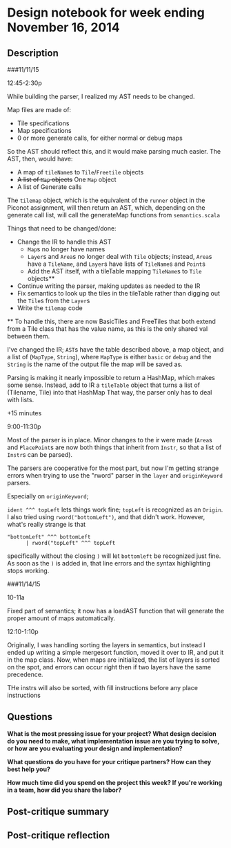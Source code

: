 # Design notebook for week ending November 16, 2014

## Description

###11/11/15

12:45-2:30p

While building the parser, I realized my AST needs to be changed.

Map files are made of:
* Tile specifications
* Map specifications
* 0 or more generate calls, for either normal or debug maps

So the AST should reflect this, and it would make parsing much easier.
The AST, then, would have:
* A map of `tileName`s to `Tile`/`Freetile` objects
* <s>A list of `Map` objects</s> One `Map` object
* A list of Generate calls

The `tilemap` object, which is the equivalent of the `runner` object in the Piconot assignment, will then return an AST, which, depending on the generate call list, will call the generateMap functions from `semantics.scala`

Things that need to be changed/done:
* Change the IR to handle this AST
  * `Map`s no longer have names
  * `Layer`s and `Area`s no longer deal with `Tile` objects; instead, `Area`s have a `TileName`, and `Layer`s have lists of `TileName`s and `Point`s
  * Add the AST itself, with a tileTable mapping `TileName`s to `Tile` objects**
* Continue writing the parser, making updates as needed to the IR
* Fix semantics to look up the tiles in the tileTable rather than digging out the `Tile`s from the `Layer`s
* Write the `tilemap` code

** To handle this, there are now BasicTiles and FreeTiles that both extend from a Tile class that has the value name, as this is the only shared val between them.

I've changed the IR; `AST`s have the table described above, a map object, and a list of (`MapType`, `String`), where `MapType` is either `basic` or `debug` and the `String` is the name of the output file the map will be saved as.

Parsing is making it nearly impossible to return a HashMap, which makes some sense.
Instead, add to IR a `tileTable` object that turns a list of (Tilename, Tile) into that HashMap
That way, the parser only has to deal with lists.

+15 minutes

9:00-11:30p

Most of the parser is in place. Minor changes to the ir were made (`Area`s and `PlacePoint`s are now both things that inherit from `Instr`, so that a list of `Instr`s can be parsed).

The parsers are cooperative for the most part, but now I'm getting strange errors when trying to use the "rword" parser in the `layer` and `originKeyword` parsers.

Especially on `originKeyword`;

`ident ^^^ topLeft` lets things work fine; `topLeft` is recognized as an `Origin`.
I also tried using `rword("bottomLeft")`, and that didn't work.
However, what's really strange is that
```
"bottomLeft" ^^^ bottomLeft
      | rword("topLeft" ^^^ topLeft
```

specifically without the closing `)` will let `bottomleft` be recognized just fine.
As soon as the `)` is added in, that line errors and the syntax highlighting stops working.

###11/14/15

10-11a

Fixed part of semantics; it now has a loadAST function that will generate the proper amount of maps automatically.

12:10-1:10p

Originally, I was handling sorting the layers in semantics, but instead I ended up writing a simple mergesort function, moved it over to IR, and put it in the map class. Now, when maps are initialized, the list of layers is sorted on the spot, and errors can occur right then if two layers have the same precedence.

THe instrs will also be sorted, with fill instructions before any place instructions

## Questions

**What is the most pressing issue for your project? What design decision do
you need to make, what implementation issue are you trying to solve, or how
are you evaluating your design and implementation?**

**What questions do you have for your critique partners? How can they best help
you?**

**How much time did you spend on the project this week? If you're working in a
team, how did you share the labor?**

## Post-critique summary

## Post-critique reflection
